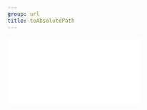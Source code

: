 ```yaml
---
group: url
title: toAbsolutePath
---
```


<code src="./toAbsolutePath" title="在线演示"></code>

<embed src="../_js_docs/toAbsolutePath.md"></embed>
